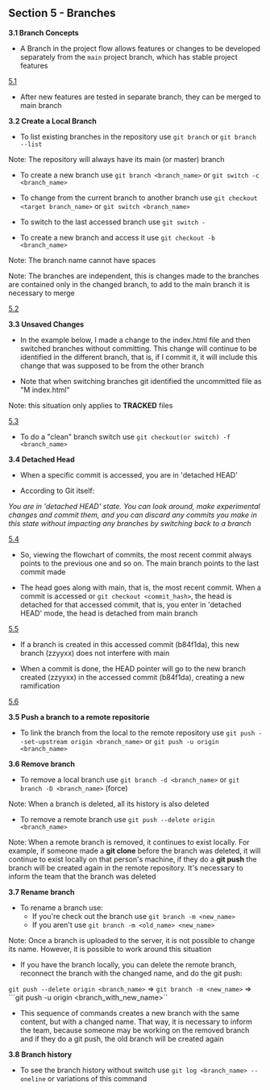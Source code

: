 ## Section 5 - Branches

**3.1 Branch Concepts**

* A Branch in the project flow allows features or changes to be developed separately from the ```main``` project branch, which has stable project features

[5.1](/images/branches.png)

* After new features are tested in separate branch, they can be merged to main branch

**3.2 Create a Local Branch**

* To list existing branches in the repository use ```git branch``` or ```git branch --list```

Note: The repository will always have its main (or master) branch

* To create a new branch use ```git branch <branch_name>``` or ```git switch -c <branch_name>```

* To change from the current branch to another branch use ```git checkout <target branch_name>``` or ```git switch <branch_name>```

* To switch to the last accessed branch use ```git switch -```

* To create a new branch and access it use ```git checkout -b <branch_name>```

Note: The branch name cannot have spaces

Note: The branches are independent, this is changes made to the branches are contained only in the changed branch, to add to the main branch it is necessary to merge

[5.2](/images/create_branch.png)

**3.3 Unsaved Changes**

* In the example below, I made a change to the index.html file and then switched branches without committing. This change will continue to be identified in the different branch, that is, if I commit it, it will include this change that was supposed to be from the other branch

* Note that when switching branches git identified the uncommitted file as "M      index.html"

Note: this situation only applies to **TRACKED** files

[5.3](/images/change_branch.png)

* To do a "clean" branch switch use ```git checkout(or switch) -f <branch_name>```

**3.4 Detached Head**

* When a specific commit is accessed, you are in 'detached HEAD'

* According to Git itself: 

*You are in 'detached HEAD' state. You can look around, make experimental changes and commit them, and you can discard any commits you make in this state without impacting any branches by switching back to a branch*

[5.4](/images/checkout_commit.png)

* So, viewing the flowchart of commits, the most recent commit always points to the previous one and so on. The main branch points to the last commit made

* The head goes along with main, that is, the most recent commit. When a commit is accessed or ```git checkout <commit_hash>```, the head is detached for that accessed commit, that is, you enter in 'detached HEAD' mode, the head is detached from main branch

[5.5](/images/head1.png)

* If a branch is created in this accessed commit (b84f1da), this new branch (zzyyxx) does not interfere with main

* When a commit is done, the HEAD pointer will go to the new branch created (zzyyxx) in the accessed commit (b84f1da), creating a new ramification

[5.6](/images/head2.png)

**3.5 Push a branch to a remote repositorie**

* To link the branch from the local to the remote repository use ```git push --set-upstream origin <branch_name>``` or ```git push -u origin <branch_name>```

**3.6 Remove branch**

* To remove a local branch use ```git branch -d <branch_name>``` or ```git branch -D <branch_name>``` (force)

Note: When a branch is deleted, all its history is also deleted

* To remove a remote branch use ```git push --delete origin <branch_name>```

Note: When a remote branch is removed, it continues to exist locally. For example, if someone made a **git clone** before the branch was deleted, it will continue to exist locally on that person's machine, if they do a **git push** the branch will be created again in the remote repository. It's necessary to inform the team that the branch was deleted

**3.7 Rename branch**

* To rename a branch use:
    * If you're check out the branch use ```git branch -m <new_name>```
    * If you aren't use ```git branch -m <old_name> <new_name>```

Note: Once a branch is uploaded to the server, it is not possible to change its name. However, it is possible to work around this situation

* If you have the branch locally, you can delete the remote branch, reconnect the branch with the changed name, and do the git push:

```git push --delete origin <branch_name>```  => ```git branch -m <new_name>``` => ```git push -u origin <branch_with_new_name>``

* This sequence of commands creates a new branch with the same content, but with a changed name. That way, it is necessary to inform the team, because someone may be working on the removed branch and if they do a git push, the old branch will be created again

**3.8 Branch history**

* To see the branch history without switch use ```git log <branch_name> --oneline``` or variations of this command